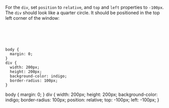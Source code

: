 For the `div`, set `position` to `relative`, and `top` and `left` properties to `-100px`. The  `div` should look like a quarter circle. It should be positioned in the top left corner of the window:

<codeblock language="css" type="exercise" testMode="fixedInput">
<code>
<panel language="html">
<div></div>
</panel>
<panel language="css">
body {
  margin: 0;
}
div {
  width: 200px;
  height: 200px;
  background-color: indigo;
  border-radius: 100px;
}
</panel>
</code>

<solution>
body {
  margin: 0;
}
div {
  width: 200px;
  height: 200px;
  background-color: indigo;
  border-radius: 100px;
  position: relative;
  top: -100px;
  left: -100px;
}
</solution>
</codeblock>